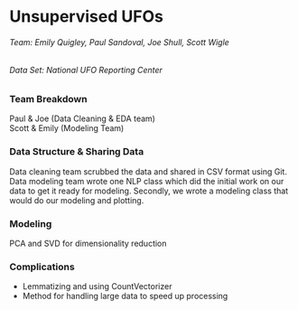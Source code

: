 <h1> Unsupervised UFOs </h1>

<h6>Team: Emily Quigley, Paul Sandoval, Joe Shull, Scott Wigle </h6>

<h6> Data Set: National UFO Reporting Center </h6>

<h3> Team Breakdown </h3>
Paul & Joe (Data Cleaning & EDA team)
<br>
Scott & Emily (Modeling Team)

<h3> Data Structure & Sharing Data</h3>
Data cleaning team scrubbed the data and shared in CSV format using Git.
Data modeling team wrote one NLP class which did the initial work on our data to get it ready for modeling. Secondly, we wrote a modeling class that would do our modeling and plotting.
<br>


<h3> Modeling </h3>
PCA and SVD for dimensionality reduction


### Complications
* Lemmatizing and using CountVectorizer
* Method for handling large data to speed up processing
